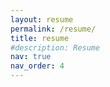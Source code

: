 ```yaml
---
layout: resume
permalink: /resume/
title: resume
#description: Resume
nav: true
nav_order: 4
---
```

